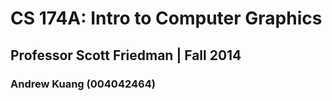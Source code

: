 # CS 174A: Intro to Computer Graphics
## Professor Scott Friedman | Fall 2014

### Andrew Kuang (004042464)
